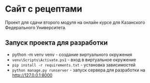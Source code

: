 # Сайт с рецептами

Проект для сдачи второго модуля на онлайн курсе для Казанского Федерального Университета.

## Запуск проекта для разработки

- python -m venv venv - создание виртуального окружения
- `venv\Scripts\Activate.ps1` - вход в виртуальное окружение
- `pip install -r requirements.txt` - установка зависимостей
- `python manage.py runserver` - запуск сервера для разработки на http://127.0.0.1:8000